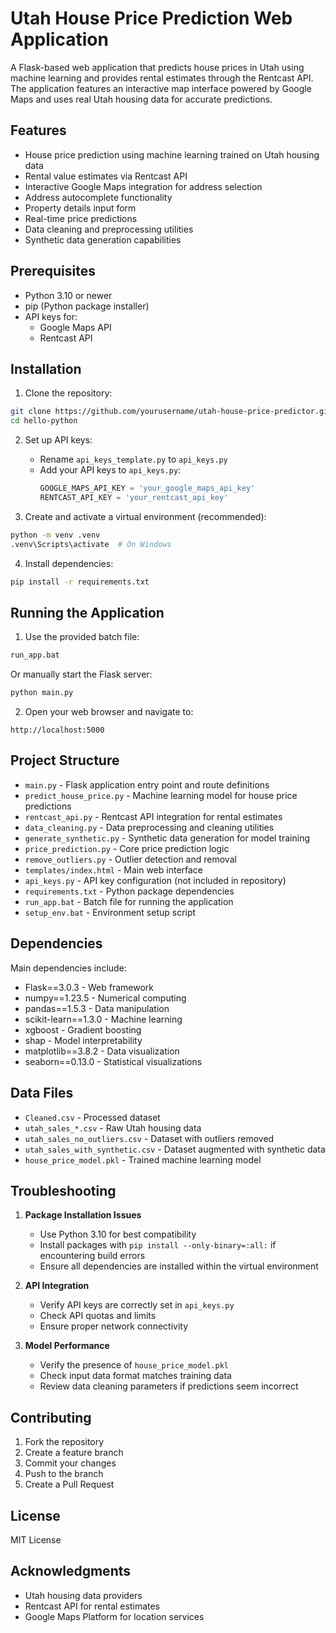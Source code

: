# Utah House Price Prediction Web Application

A Flask-based web application that predicts house prices in Utah using machine learning and provides rental estimates through the Rentcast API. The application features an interactive map interface powered by Google Maps and uses real Utah housing data for accurate predictions.

## Features

- House price prediction using machine learning trained on Utah housing data
- Rental value estimates via Rentcast API
- Interactive Google Maps integration for address selection
- Address autocomplete functionality
- Property details input form
- Real-time price predictions
- Data cleaning and preprocessing utilities
- Synthetic data generation capabilities

## Prerequisites

- Python 3.10 or newer
- pip (Python package installer)
- API keys for:
  - Google Maps API
  - Rentcast API

## Installation

1. Clone the repository:
```bash
git clone https://github.com/yourusername/utah-house-price-predictor.git
cd hello-python
```

2. Set up API keys:
   - Rename `api_keys_template.py` to `api_keys.py`
   - Add your API keys to `api_keys.py`:
     ```python
     GOOGLE_MAPS_API_KEY = 'your_google_maps_api_key'
     RENTCAST_API_KEY = 'your_rentcast_api_key'
     ```

3. Create and activate a virtual environment (recommended):
```bash
python -m venv .venv
.venv\Scripts\activate  # On Windows
```

4. Install dependencies:
```bash
pip install -r requirements.txt
```

## Running the Application

1. Use the provided batch file:
```bash
run_app.bat
```

Or manually start the Flask server:
```bash
python main.py
```

2. Open your web browser and navigate to:
```
http://localhost:5000
```

## Project Structure

- `main.py` - Flask application entry point and route definitions
- `predict_house_price.py` - Machine learning model for house price predictions
- `rentcast_api.py` - Rentcast API integration for rental estimates
- `data_cleaning.py` - Data preprocessing and cleaning utilities
- `generate_synthetic.py` - Synthetic data generation for model training
- `price_prediction.py` - Core price prediction logic
- `remove_outliers.py` - Outlier detection and removal
- `templates/index.html` - Main web interface
- `api_keys.py` - API key configuration (not included in repository)
- `requirements.txt` - Python package dependencies
- `run_app.bat` - Batch file for running the application
- `setup_env.bat` - Environment setup script

## Dependencies

Main dependencies include:
- Flask==3.0.3 - Web framework
- numpy==1.23.5 - Numerical computing
- pandas==1.5.3 - Data manipulation
- scikit-learn==1.3.0 - Machine learning
- xgboost - Gradient boosting
- shap - Model interpretability
- matplotlib==3.8.2 - Data visualization
- seaborn==0.13.0 - Statistical visualizations

## Data Files

- `Cleaned.csv` - Processed dataset
- `utah_sales_*.csv` - Raw Utah housing data
- `utah_sales_no_outliers.csv` - Dataset with outliers removed
- `utah_sales_with_synthetic.csv` - Dataset augmented with synthetic data
- `house_price_model.pkl` - Trained machine learning model

## Troubleshooting

1. **Package Installation Issues**
   - Use Python 3.10 for best compatibility
   - Install packages with `pip install --only-binary=:all:` if encountering build errors
   - Ensure all dependencies are installed within the virtual environment

2. **API Integration**
   - Verify API keys are correctly set in `api_keys.py`
   - Check API quotas and limits
   - Ensure proper network connectivity

3. **Model Performance**
   - Verify the presence of `house_price_model.pkl`
   - Check input data format matches training data
   - Review data cleaning parameters if predictions seem incorrect

## Contributing

1. Fork the repository
2. Create a feature branch
3. Commit your changes
4. Push to the branch
5. Create a Pull Request

## License

MIT License

## Acknowledgments

- Utah housing data providers
- Rentcast API for rental estimates
- Google Maps Platform for location services
